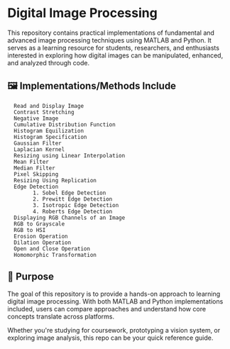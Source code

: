 # Digital Image Processing
This repository contains practical implementations of fundamental and advanced image processing techniques using MATLAB and Python. It serves as a learning resource for students, researchers, and enthusiasts interested in exploring how digital images can be manipulated, enhanced, and analyzed through code.

## 🖼️  Implementations/Methods Include 

      Read and Display Image
      Contrast Stretching
      Negative Image
      Cumulative Distribution Function
      Histogram Equilization
      Histogram Specification
      Gaussian Filter
      Laplacian Kernel
      Resizing using Linear Interpolation
      Mean Filter
      Median Filter
      Pixel Skipping
      Resizing Using Replication
      Edge Detection
            1. Sobel Edge Detection
            2. Prewitt Edge Detection
            3. Isotropic Edge Detection
            4. Roberts Edge Detection
      Displaying RGB Channels of an Image
      RGB to Grayscale
      RGB to HSI
      Erosion Operation
      Dilation Operation
      Open and Close Operation
      Homomorphic Transformation

## 🎯 Purpose
The goal of this repository is to provide a hands-on approach to learning digital image processing. With both MATLAB and Python implementations included, users can compare approaches and understand how core concepts translate across platforms.

Whether you're studying for coursework, prototyping a vision system, or exploring image analysis, this repo can be your quick reference guide.
